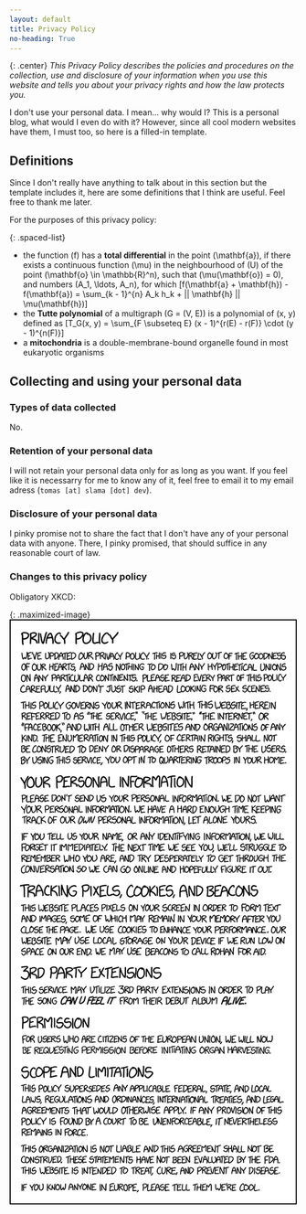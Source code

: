 ```yaml
---
layout: default
title: Privacy Policy
no-heading: True
---
```


{: .center}
_This Privacy Policy describes the policies and procedures on the collection, use and disclosure of your information when you use this website and tells you about your privacy rights and how the law protects you._

I don't use your personal data. I mean... why would I? This is a personal blog, what would I even do with it? However, since all cool modern websites have them, I must too, so here is a filled-in template.

## Definitions
Since I don't really have anything to talk about in this section but the template includes it, here are some definitions that I think are useful. Feel free to thank me later.

For the purposes of this privacy policy:

{: .spaced-list}
- the function \(f\) has a **total differential** in the point \(\mathbf{a}\), if there exists a continuous function \(\mu\) in the neighbourhood of \(U\) of the point \(\mathbf{o} \in \mathbb{R}^n\), such that \(\mu(\mathbf{o}) = 0\), and numbers \(A_1, \ldots, A_n\), for which \[f(\mathbf{a} + \mathbf{h}) - f(\mathbf{a}) = \sum_{k - 1}^{n} A_k h_k + || \mathbf{h} || \mu(\mathbf{h})\]
- the **Tutte polynomial** of a multigraph \(G = (V, E)\) is a polynomial of \(x, y\) defined as \[T_G(x, y) = \sum_{F \subseteq E} (x - 1)^{r(E) - r(F)} \cdot (y - 1)^{n(F)}\]
- a **mitochondria** is a double-membrane-bound organelle found in most eukaryotic organisms

## Collecting and using your personal data

### Types of data collected
No.

### Retention of your personal data
I will not retain your personal data only for as long as you want. If you feel like it is necessarry for me to know any of it, feel free to email it to my email adress (`tomas [at] slama [dot] dev`).

### Disclosure of your personal data
I pinky promise not to share the fact that I don't have any of your personal data with anyone. There, I pinky promised, that should suffice in any reasonable court of law.

### Changes to this privacy policy

Obligatory XKCD:

{: .maximized-image}
![By clicking anywhere, scrolling, or closing this notification, you agree to be legally bound by the witch Sycorax within a cloven pine.](/assets/gdpr.png)
